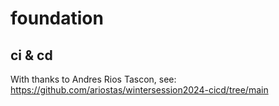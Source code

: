 # foundation


## ci & cd
With thanks to Andres Rios Tascon, see:
https://github.com/ariostas/wintersession2024-cicd/tree/main
